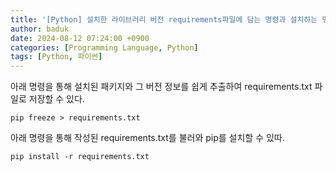 ```yaml
---
title: '[Python] 설치한 라이브러리 버전 requirements파일에 담는 명령과 설치하는 명령'
author: baduk
date: 2024-08-12 07:24:00 +0900
categories: [Programming Language, Python]
tags: [Python, 파이썬]
---
```


 아래 명령을 통해 설치된 패키지와 그 버전 정보를 쉽게 추출하여 requirements.txt 파일로 저장할 수 있다.
 
```shell
pip freeze > requirements.txt
```

아래 명령을 통해 작성된 requirements.txt를 불러와 pip를 설치할 수 있따.
```shell
pip install -r requirements.txt
```